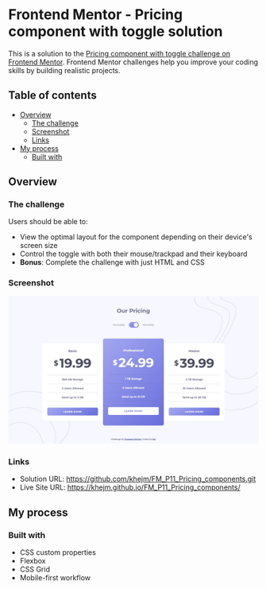 # Frontend Mentor - Pricing component with toggle solution

This is a solution to the [Pricing component with toggle challenge on Frontend Mentor](https://www.frontendmentor.io/challenges/pricing-component-with-toggle-8vPwRMIC). Frontend Mentor challenges help you improve your coding skills by building realistic projects. 

## Table of contents

- [Overview](#overview)
  - [The challenge](#the-challenge)
  - [Screenshot](#screenshot)
  - [Links](#links)
- [My process](#my-process)
  - [Built with](#built-with)
 

## Overview

### The challenge

Users should be able to:

- View the optimal layout for the component depending on their device's screen size
- Control the toggle with both their mouse/trackpad and their keyboard
- **Bonus**: Complete the challenge with just HTML and CSS

### Screenshot

![](./screenshot/P11_screenshot_desktop.jpg)


### Links

- Solution URL: https://github.com/khejm/FM_P11_Pricing_components.git
- Live Site URL: https://khejm.github.io/FM_P11_Pricing_components/

## My process

### Built with

- CSS custom properties
- Flexbox
- CSS Grid
- Mobile-first workflow

